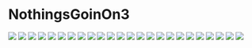 # NothingsGoinOn3
![](img/3_ngon-0.png)
![](img/3_ngon-1.png)
![](img/3_ngon-2.png)
![](img/3_ngon-3.png)
![](img/3_ngon-4.png)
![](img/3_ngon-5.png)
![](img/3_ngon-6.png)
![](img/3_ngon-7.png)
![](img/3_ngon-8.png)
![](img/3_ngon-9.png)
![](img/3_ngon-10.png)
![](img/3_ngon-11.png)
![](img/3_ngon-12.png)
![](img/3_ngon-13.png)
![](img/3_ngon-14.png)
![](img/3_ngon-15.png)
![](img/3_ngon-16.png)
![](img/3_ngon-17.png)
![](img/3_ngon-18.png)
![](img/3_ngon-19.png)
![](img/3_ngon-20.png)
![](img/3_ngon-21.png)
![](img/3_ngon-22.png)
![](img/3_ngon-23.png)
